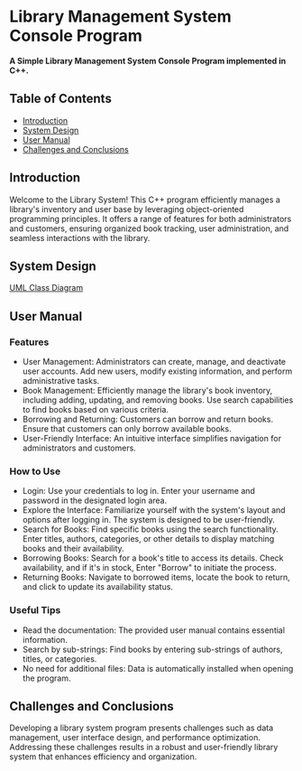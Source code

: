# Library Management System Console Program
**A Simple Library Management System Console Program implemented in C++.**

## Table of Contents
- [Introduction](#introduction)
- [System Design](#system-design)
- [User Manual](#user-manual)
- [Challenges and Conclusions](#challenges-and-conclusions)

## Introduction
Welcome to the Library System! This C++ program efficiently manages a library's inventory and user base by leveraging object-oriented programming principles. It offers a range of features for both administrators and customers, ensuring organized book tracking, user administration, and seamless interactions with the library.

## System Design
[UML Class Diagram](https://i.imgur.com/besTxuW.jpg)

## User Manual
### Features
- User Management: Administrators can create, manage, and deactivate user accounts. Add new users, modify existing information, and perform administrative tasks.
- Book Management: Efficiently manage the library's book inventory, including adding, updating, and removing books. Use search capabilities to find books based on various criteria.
- Borrowing and Returning: Customers can borrow and return books. Ensure that customers can only borrow available books.
- User-Friendly Interface: An intuitive interface simplifies navigation for administrators and customers.
### How to Use
- Login: Use your credentials to log in. Enter your username and password in the designated login area.
- Explore the Interface: Familiarize yourself with the system's layout and options after logging in. The system is designed to be user-friendly.
- Search for Books: Find specific books using the search functionality. Enter titles, authors, categories, or other details to display matching books and their availability.
- Borrowing Books: Search for a book's title to access its details. Check availability, and if it's in stock, Enter "Borrow" to initiate the process.
- Returning Books: Navigate to borrowed items, locate the book to return, and click to update its availability status.
### Useful Tips
- Read the documentation: The provided user manual contains essential information.
- Search by sub-strings: Find books by entering sub-strings of authors, titles, or categories.
- No need for additional files: Data is automatically installed when opening the program.

## Challenges and Conclusions
Developing a library system program presents challenges such as data management, user interface design, and performance optimization. Addressing these challenges results in a robust and user-friendly library system that enhances efficiency and organization.
